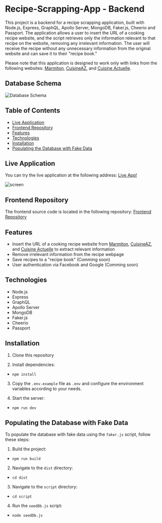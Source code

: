 # Recipe-Scrapping-App - Backend

This project is a backend for a recipe scrapping application, built with Node.js, Express, GraphQL, Apollo Server, MongoDB, Faker.js, Cheerio and Passport. The application allows a user to insert the URL of a cooking recipe website, and the script retrieves only the information relevant to that recipe on the website, removing any irrelevant information. The user will receive the recipe without any unnecessary information from the original website and can save it to their "recipe book."

Please note that this application is designed to work only with links from the following websites: [Marmiton](https://marmiton.org), [CuisineAZ](https://cuisineaz.com), and [Cuisine Actuelle](https://cuisineactuelle.fr).

## Database Schema

![Database Schema](https://imgur.com/StaIMt0.png)

## Table of Contents

- [Live Application](#live-application)
- [Frontend Repository](#frontend-repository)
- [Features](#features)
- [Technologies](#technologies)
- [Installation](#installation)
- [Populating the Database with Fake Data](#populating-the-database-with-fake-data)

## Live Application

You can try the live application at the following address:
[Live App!](https://scrap-eat-one.vercel.app/)

![screen](https://imgur.com/LFtA9PT.png)

## Frontend Repository

The frontend source code is located in the following repository: 
[Frontend Repository](https://github.com/Onllsan/scrapEAT)

## Features

- Insert the URL of a cooking recipe website from [Marmiton](https://marmiton.org), [CuisineAZ](https://cuisineaz.com), and [Cuisine Actuelle](https://cuisineactuelle.fr) to extract relevant information
- Remove irrelevant information from the recipe webpage
- Save recipes to a "recipe book" (Comming soon)
- User authentication via Facebook and Google (Comming soon)

## Technologies

- Node.js
- Express
- GraphQL
- Apollo Server
- MongoDB
- Faker.js
- Cheerio
- Passport

## Installation

1. Clone this repository

2. Install dependencies:

- `npm install`

3. Copy the `.env.example` file as `.env` and configure the environment variables according to your needs.

4. Start the server:

- `npm run dev`

## Populating the Database with Fake Data

To populate the database with fake data using the `faker.js` script, follow these steps:

1. Build the project:

- `npm run build`

2. Navigate to the `dist` directory:

- `cd dist`

3. Navigate to the `script` directory:

- `cd script`

4. Run the `seedDb.js` script:

- `node seedDb.js`
